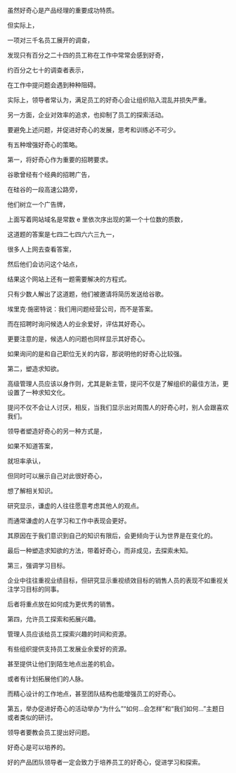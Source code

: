 虽然好奇心是产品经理的重要成功特质。

但实际上，

一项对三千名员工展开的调查，

发现只有百分之二十四的员工称在工作中常常会感到好奇，

约百分之七十的调查者表示，

在工作中提问题会遇到种种阻碍。

实际上，领导者常认为，满足员工的好奇心会让组织陷入混乱并损失严重。

另一方面，企业对效率的追求，也抑制了员工的探索活动。

要避免上述问题，并促进好奇心的发展，思考和训练必不可少。

有五种增强好奇心的策略。

第一，将好奇心作为重要的招聘要求。

谷歌曾经有个经典的招聘广告，

在硅谷的一段高速公路旁，

他们树立一个广告牌，

上面写着网站域名是常数 e 里依次序出现的第一个十位数的质数，

这道题的答案是七四二七四六六三九一，

很多人上网去查看答案，

然后他们会访问这个站点，

结果这个网站上还有一题需要解决的方程式。

只有少数人解出了这道题，他们被邀请将简历发送给谷歌。

埃里克·施密特说：我们用问题经营公司，而不是答案。

而在招聘时询问候选人的业余爱好，评估其好奇心。

更要注意的是，候选人的问题也同样显示其好奇心。

如果询问的是和自己职位无关的内容，那说明他的好奇心比较强。

第二，塑造求知欲。

高级管理人员应该以身作则，尤其是新主管，提问不仅是了解组织的最佳方法，更设置了一种求知文化。

提问不仅不会让人讨厌，相反，当我们显示出对周围人的好奇心时，别人会跟喜欢我们。

领导者塑造好奇心的另一种方式是，

如果不知道答案，

就坦率承认，

但同时可以展示自己对此很好奇心，

想了解相关知识。

研究显示，谦虚的人往往愿意考虑其他人的观点。

而通常谦虚的人在学习和工作中表现会更好。

其原因在于我们意识到自己的知识有限后，会更倾向于认为世界是在变化的。

最后一种塑造求知欲的方法，带着好奇心，而非成见，去探索未知。

第三，强调学习目标。

企业中往往重视业绩目标，但研究显示重视绩效目标的销售人员的表现不如重视关注学习目标的同事。

后者将重点放在如何成为更优秀的销售。

第四，允许员工探索和拓展兴趣。

管理人员应该给员工探索兴趣的时间和资源。

有些组织提供支持员工发展业余爱好的资源。

甚至提供让他们到陌生地点出差的机会。

或者有计划拓展他们的人脉。

而精心设计的工作地点，甚至团队结构也能增强员工的好奇心。

第五，举办促进好奇心的活动举办“为什么”“如何…会怎样”和“我们如何…”主题日或者类似的研讨。

领导者要教会员工提出好问题。

好奇心是可以培养的。

好的产品团队领导者一定会致力于培养员工的好奇心，促进学习和探索。
